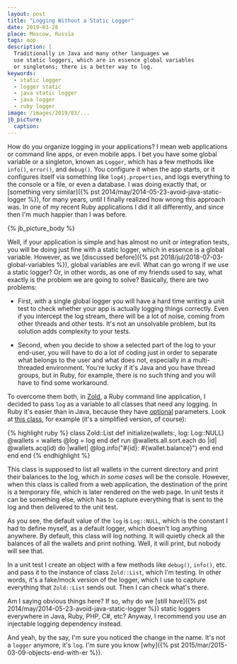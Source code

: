 ```yaml
---
layout: post
title: "Logging Without a Static Logger"
date: 2019-03-28
place: Moscow, Russia
tags: oop
description: |
  Traditionally in Java and many other languages we
  use static loggers, which are in essence global variables
  or singletons; there is a better way to log.
keywords:
  - static logger
  - logger static
  - java static logger
  - java logger
  - ruby logger
image: /images/2019/03/...
jb_picture:
  caption:
---
```


How do you organize logging in your applications? I mean web applications
or command line apps, or even mobile apps. I bet you have some global
variable or a singleton, known as `Logger`, which has a few methods
like `info()`, `error()`, and `debug()`. You configure it when the app
starts, or it configures itself via something like `log4j.properties`,
and logs everything to the console or a file, or even a database. I was
doing exactly that, or [something very similar]({% pst 2014/may/2014-05-23-avoid-java-static-logger %}),
for many years, until I finally realized how wrong
this approach was. In one of my recent Ruby applications I did it all
differently, and since then I'm much happier than I was before.

<!--more-->

{% jb_picture_body %}

Well, if your application is simple and has almost no unit or integration
tests, you will be doing just fine with a static logger, which in essence
is a global variable. However, as we [discussed before]({% pst 2018/jul/2018-07-03-global-variables %}),
global variables are evil. What can go wrong if we use a static logger?
Or, in other words, as one of my friends used to say, what exactly is the problem
we are going to solve? Basically, there are two problems:

  * First, with a single global logger you will have a hard time
    writing a unit test to check whether your app is actually logging
    things correctly. Even if you intercept the log stream, there will be
    a lot of noise, coming from other threads and other tests. It's not
    an unsolvable problem, but its solution adds complexity to your tests.

  * Second, when you decide to show a selected part of the log to your
    end-user, you will have to do a lot of coding just in order to separate
    what belongs to the user and what does not, especially in a multi-threaded
    environment. You're lucky if it's Java and you have thread groups,
    but in Ruby, for example, there is no such thing and you will have to
    find some workaround.

To overcome them both, in [Zold](https://github.com/zold-io/zold),
a Ruby command line application, I decided to pass `log` as a variable
to all classes that need any logging. In Ruby it's easier than in Java,
because they have [optional](https://stackoverflow.com/questions/35747905)
parameters. Look at [this class](https://github.com/zold-io/zold/blob/0.26.17/lib/zold/commands/list.rb),
for example (it's a simplified version, of course):

{% highlight ruby %}
class Zold::List
  def initialize(wallets:, log: Log::NULL)
    @wallets = wallets
    @log = log
  end
  def run
    @wallets.all.sort.each do |id|
      @wallets.acq(id) do |wallet|
        @log.info("#{id}: #{wallet.balance}")
      end
    end
  end
end
{% endhighlight %}

This class is supposed to list all wallets in the current directory and print
their balances to the log, which _in some cases_ will be the console. However,
when this class is called from a web application, the destination of the
print is a temporary file, which is later rendered on the web page. In unit
tests it can be something else, which has to capture everything that is sent
to the log and then delivered to the unit test.

As you see, the default value of the `log` is `Log::NULL`, which is the
constant I had to define myself, as a default logger, which doesn't log
anything anywhere. By default, this class will log nothing. It will quietly
check all the balances of all the wallets and print nothing. Well, it will print,
but nobody will see that.

In a unit test I create an object with a few methods like `debug()`, `info()`,
etc. and pass it to the instance of class `Zold::List`, which I'm testing.
In other words, it's a fake/mock version of the logger, which I use to
capture everything that `Zold::List` sends out. Then I can check what's there.

Am I saying obvious things here? If so, why do we
[still have]({% pst 2014/may/2014-05-23-avoid-java-static-logger %}) static
loggers everywhere in Java, Ruby, PHP, C#, etc?
Anyway, I recommend you use an injectable logging dependency instead.

And yeah, by the say, I'm sure you noticed the change in the name. It's not
a `logger` anymore, it's `log`. I'm sure you know
[why]({% pst 2015/mar/2015-03-09-objects-end-with-er %}).

